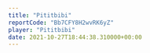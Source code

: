 ```yaml
---
title: "Pititbibi"
reportCode: "Bb7CFY8H2wvRK6yZ"
player: "Pititbibi"
date: 2021-10-27T18:44:38.310000+00:00
---
```

